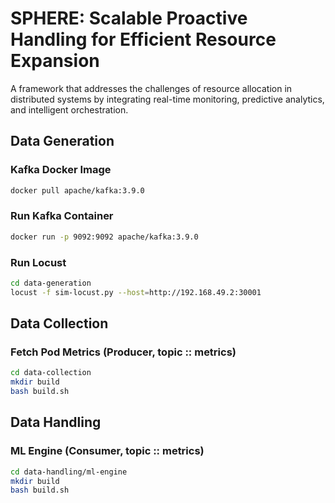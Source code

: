 
# SPHERE: Scalable Proactive Handling for Efficient Resource Expansion

A framework that addresses the challenges of resource allocation in distributed systems by integrating real-time monitoring, predictive analytics, and intelligent orchestration.

## Data Generation

### Kafka Docker Image
```bash
docker pull apache/kafka:3.9.0
```

### Run Kafka Container
```bash
docker run -p 9092:9092 apache/kafka:3.9.0
```

### Run Locust
```bash
cd data-generation
locust -f sim-locust.py --host=http://192.168.49.2:30001
```

## Data Collection

### Fetch Pod Metrics (Producer, topic :: metrics)
```bash
cd data-collection
mkdir build
bash build.sh
```

## Data Handling

### ML Engine (Consumer, topic :: metrics)
```bash
cd data-handling/ml-engine
mkdir build
bash build.sh
```
